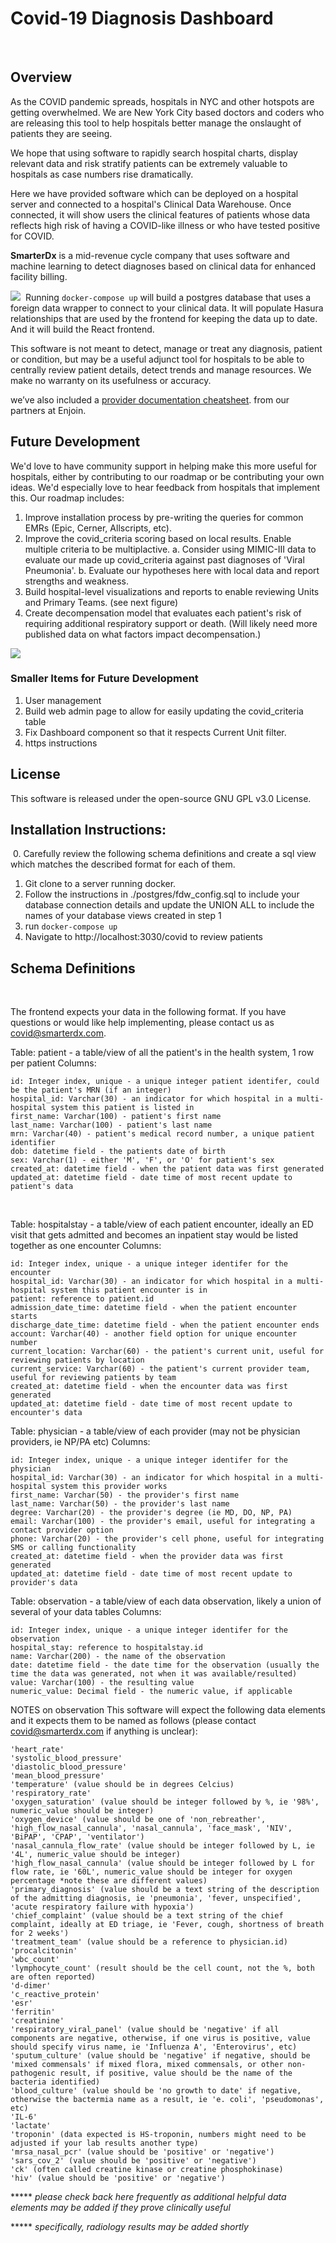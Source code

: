 # Covid-19 Diagnosis Dashboard
​
## Overview
As the COVID pandemic spreads, hospitals in NYC and other hotspots are getting overwhelmed. We are New York City based doctors and coders who are releasing this tool to help hospitals better manage the onslaught of patients they are seeing.

We hope that using software to rapidly search hospital charts, display relevant data and risk stratify patients can be extremely valuable to hospitals as case numbers rise dramatically.

Here we have provided software which can be deployed on a hospital server and connected to a hospital's Clinical Data Warehouse. Once connected, it will show users the clinical features of patients whose data reflects high risk of having a COVID-like illness or who have tested positive for COVID.

__SmarterDx__ is a mid-revenue cycle company that uses software and machine learning to detect diagnoses based on clinical data for enhanced facility billing.

![](./SmarterDxCOVIDListView.png)
​
Running `docker-compose up` will build a postgres database that uses a foreign data wrapper to connect to your clinical data. It will populate Hasura relationships that are used by the frontend for keeping the data up to date. And it will build the React frontend.

This software is not meant to detect, manage or treat any diagnosis, patient or condition, but may be a useful adjunct tool for hospitals to be able to centrally review patient details, detect trends and manage resources. We make no warranty on its usefulness or accuracy.

we’ve also included a [provider documentation cheatsheet](./provider_tips.pdf). from our partners at Enjoin.
​
## Future Development
We'd love to have community support in helping make this more useful for hospitals, either by contributing to our roadmap or be contributing your own ideas. We'd especially love to hear feedback from hospitals that implement this.
Our roadmap includes:
1. Improve installation process by pre-writing the queries for common EMRs (Epic, Cerner, Allscripts, etc).
2. Improve the covid_criteria scoring based on local results. Enable multiple criteria to be multiplactive.
    a. Consider using MIMIC-III data to evaluate our made up covid_criteria against past diagnoses of 'Viral Pneumonia'.
    b. Evaluate our hypotheses here with local data and report strengths and weakness.
3. Build hospital-level visualizations and reports to enable reviewing Units and Primary Teams. (see next figure)
4. Create decompensation model that evaluates each patient's risk of requiring additional respiratory support or death. (Will likely need more published data on what factors impact decompensation.)

![](./SmarterDxUnitConcept.png)

### Smaller Items for Future Development
1. User management
2. Build web admin page to allow for easily updating the covid_criteria table
3. Fix Dashboard component so that it respects Current Unit filter.
4. https instructions

## License
This software is released under the open-source GNU GPL v3.0 License.
​
## Installation Instructions:
​
0. Carefully review the following schema definitions and create a sql view which matches the described format for each of them.
1. Git clone to a server running docker.
2. Follow the instructions in ./postgres/fdw_config.sql to include your database connection details and update the UNION ALL to include the names of your database views created in step 1
3. run `docker-compose up`
4. Navigate to http://localhost:3030/covid to review patients
​
## Schema Definitions
​

The frontend expects your data in the following format.
If you have questions or would like help implementing, please contact us as covid@smarterdx.com.


Table: patient - a table/view of all the patient's in the health system, 1 row per patient
Columns:
    
    id: Integer index, unique - a unique integer patient identifer, could be the patient's MRN (if an integer)
    hospital_id: Varchar(30) - an indicator for which hospital in a multi-hospital system this patient is listed in
    first_name: Varchar(100) - patient's first name
    last_name: Varchar(100) - patient's last name
    mrn: Varchar(40) - patient's medical record number, a unique patient identifier
    dob: datetime field - the patients date of birth
    sex: Varchar(1) - either 'M', 'F', or 'O' for patient's sex
    created_at: datetime field - when the patient data was first generated
    updated_at: datetime field - date time of most recent update to patient's data
​

Table: hospitalstay - a table/view of each patient encounter, ideally an ED visit that gets admitted and becomes an inpatient stay would be listed together as one encounter
Columns:


    id: Integer index, unique - a unique integer identifer for the encounter
    hospital_id: Varchar(30) - an indicator for which hospital in a multi-hospital system this patient encounter is in
    patient: reference to patient.id
    admission_date_time: datetime field - when the patient encounter starts
    discharge_date_time: datetime field - when the patient encounter ends
    account: Varchar(40) - another field option for unique encounter number
    current_location: Varchar(60) - the patient's current unit, useful for reviewing patients by location
    current_service: Varchar(60) - the patient's current provider team, useful for reviewing patients by team
    created_at: datetime field - when the encounter data was first generated
    updated_at: datetime field - date time of most recent update to encounter's data


Table: physician - a table/view of each provider (may not be physician providers, ie NP/PA etc)
Columns:


    id: Integer index, unique - a unique integer identifer for the physician
    hospital_id: Varchar(30) - an indicator for which hospital in a multi-hospital system this provider works
    first_name: Varchar(50) - the provider's first name
    last_name: Varchar(50) - the provider's last name
    degree: Varchar(20) - the provider's degree (ie MD, DO, NP, PA)
    email: Varchar(100) - the provider's email, useful for integrating a contact provider option
    phone: Varchar(20) - the provider's cell phone, useful for integrating SMS or calling functionality
    created_at: datetime field - when the provider data was first generated
    updated_at: datetime field - date time of most recent update to provider's data


Table: observation - a table/view of each data observation, likely a union of several of your data tables
Columns:


    id: Integer index, unique - a unique integer identifer for the observation
    hospital_stay: reference to hospitalstay.id
    name: Varchar(200) - the name of the observation
    date: datetime field - the date time for the observation (usually the time the data was generated, not when it was available/resulted)
    value: Varchar(100) - the resulting value
    numeric_value: Decimal field - the numeric value, if applicable


NOTES on observation
This software will expect the following data elements and it expects them to be named as follows (please contact covid@smarterdx.com if anything is unclear):



    'heart_rate'
    'systolic_blood_pressure'
    'diastolic_blood_pressure'
    'mean_blood_pressure'
    'temperature' (value should be in degrees Celcius)
    'respiratory_rate'
    'oxygen_saturation' (value should be integer followed by %, ie '98%', numeric_value should be integer)
    'oxygen_device' (value should be one of 'non_rebreather', 'high_flow_nasal_cannula', 'nasal_cannula', 'face_mask', 'NIV', 'BiPAP', 'CPAP', 'ventilator')
    'nasal_cannula_flow_rate' (value should be integer followed by L, ie '4L', numeric_value should be integer)
    'high_flow_nasal_cannula' (value should be integer followed by L for flow rate, ie '60L', numeric_value should be integer for oxygen percentage *note these are different values)
    'primary_diagnosis' (value should be a text string of the description of the admitting diagnosis, ie 'pneumonia', 'fever, unspecified', 'acute respiratory failure with hypoxia')
    'chief_complaint' (value should be a text string of the chief complaint, ideally at ED triage, ie 'Fever, cough, shortness of breath for 2 weeks')
    'treatment_team' (value should be a reference to physician.id)
    'procalcitonin'
    'wbc_count'
    'lymphocyte_count' (result should be the cell count, not the %, both are often reported)
    'd-dimer'
    'c_reactive_protein'
    'esr'
    'ferritin'
    'creatinine'
    'respiratory_viral_panel' (value should be 'negative' if all components are negative, otherwise, if one virus is positive, value should specify virus name, ie 'Influenza A', 'Enterovirus', etc)
    'sputum_culture' (value should be 'negative' if negative, should be 'mixed commensals' if mixed flora, mixed commensals, or other non-pathogenic result, if positive, value should be the name of the bacteria identified)
    'blood_culture' (value should be 'no growth to date' if negative, otherwise the bactermia name as a result, ie 'e. coli', 'pseudomonas', etc)
    'IL-6'
    'lactate'
    'troponin' (data expected is HS-troponin, numbers might need to be adjusted if your lab results another type)
    'mrsa_nasal_pcr' (value should be 'positive' or 'negative')
    'sars_cov_2' (value should be 'positive' or 'negative')
    'ck' (often called creatine kinase or creatine phosphokinase)
    'hiv' (value should be 'positive' or 'negative')


***** *please check back here frequently as additional helpful data elements may be added if they prove clinically useful*

***** *specifically, radiology results may be added shortly*

